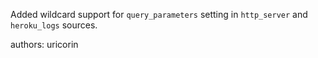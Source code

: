 Added wildcard support for `query_parameters` setting in `http_server` and `heroku_logs` sources.

authors: uricorin